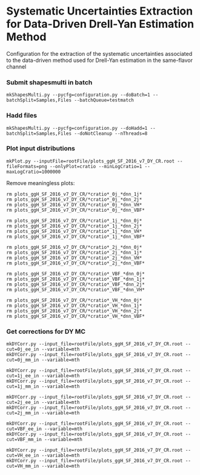# Systematic Uncertainties Extraction for Data-Driven Drell-Yan Estimation Method

Configuration for the extraction of the systematic uncertainties associated to the data-driven method used for Drell-Yan estimation in the same-flavor channel

### Submit shapesmulti in batch

    mkShapesMulti.py --pycfg=configuration.py --doBatch=1 --batchSplit=Samples,Files --batchQueue=testmatch

### Hadd files

    mkShapesMulti.py --pycfg=configuration.py --doHadd=1 --batchSplit=Samples,Files --doNotCleanup --nThreads=8

### Plot input distributions

    mkPlot.py --inputFile=rootFile/plots_ggH_SF_2016_v7_DY_CR.root --fileFormats=png --onlyPlot=cratio --minLogCratio=1 --maxLogCratio=1000000

Remove meaningless plots:

    rm plots_ggH_SF_2016_v7_DY_CR/*cratio*_0j_*dnn_1j* 
    rm plots_ggH_SF_2016_v7_DY_CR/*cratio*_0j_*dnn_2j* 
    rm plots_ggH_SF_2016_v7_DY_CR/*cratio*_0j_*dnn_VH* 
    rm plots_ggH_SF_2016_v7_DY_CR/*cratio*_0j_*dnn_VBF* 

    rm plots_ggH_SF_2016_v7_DY_CR/*cratio*_1j_*dnn_0j* 
    rm plots_ggH_SF_2016_v7_DY_CR/*cratio*_1j_*dnn_2j* 
    rm plots_ggH_SF_2016_v7_DY_CR/*cratio*_1j_*dnn_VH* 
    rm plots_ggH_SF_2016_v7_DY_CR/*cratio*_1j_*dnn_VBF* 

    rm plots_ggH_SF_2016_v7_DY_CR/*cratio*_2j_*dnn_0j* 
    rm plots_ggH_SF_2016_v7_DY_CR/*cratio*_2j_*dnn_1j* 
    rm plots_ggH_SF_2016_v7_DY_CR/*cratio*_2j_*dnn_VH* 
    rm plots_ggH_SF_2016_v7_DY_CR/*cratio*_2j_*dnn_VBF* 

    rm plots_ggH_SF_2016_v7_DY_CR/*cratio*_VBF_*dnn_0j* 
    rm plots_ggH_SF_2016_v7_DY_CR/*cratio*_VBF_*dnn_1j* 
    rm plots_ggH_SF_2016_v7_DY_CR/*cratio*_VBF_*dnn_2j* 
    rm plots_ggH_SF_2016_v7_DY_CR/*cratio*_VBF_*dnn_VH* 

    rm plots_ggH_SF_2016_v7_DY_CR/*cratio*_VH_*dnn_0j* 
    rm plots_ggH_SF_2016_v7_DY_CR/*cratio*_VH_*dnn_1j* 
    rm plots_ggH_SF_2016_v7_DY_CR/*cratio*_VH_*dnn_2j* 
    rm plots_ggH_SF_2016_v7_DY_CR/*cratio*_VH_*dnn_VBF* 

### Get corrections for DY MC

    mkDYCorr.py --input_file=rootFile/plots_ggH_SF_2016_v7_DY_CR.root --cut=0j_ee_in --variable=mth
    mkDYCorr.py --input_file=rootFile/plots_ggH_SF_2016_v7_DY_CR.root --cut=0j_mm_in --variable=mth

    mkDYCorr.py --input_file=rootFile/plots_ggH_SF_2016_v7_DY_CR.root --cut=1j_ee_in --variable=mth
    mkDYCorr.py --input_file=rootFile/plots_ggH_SF_2016_v7_DY_CR.root --cut=1j_mm_in --variable=mth

    mkDYCorr.py --input_file=rootFile/plots_ggH_SF_2016_v7_DY_CR.root --cut=2j_ee_in --variable=mth
    mkDYCorr.py --input_file=rootFile/plots_ggH_SF_2016_v7_DY_CR.root --cut=2j_mm_in --variable=mth

    mkDYCorr.py --input_file=rootFile/plots_ggH_SF_2016_v7_DY_CR.root --cut=VBF_ee_in --variable=mth
    mkDYCorr.py --input_file=rootFile/plots_ggH_SF_2016_v7_DY_CR.root --cut=VBF_mm_in --variable=mth

    mkDYCorr.py --input_file=rootFile/plots_ggH_SF_2016_v7_DY_CR.root --cut=VH_ee_in --variable=mth
    mkDYCorr.py --input_file=rootFile/plots_ggH_SF_2016_v7_DY_CR.root --cut=VH_mm_in --variable=mth

